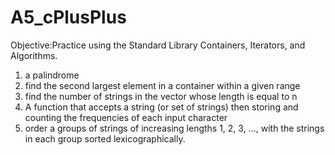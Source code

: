 # A5_cPlusPlus
Objective:Practice using the Standard Library Containers, Iterators, and Algorithms.
1. a palindrome
2. find the second largest element in a container within a given range
3. find the number of strings in the vector whose length is equal to n
4. A function that accepts a string (or set of strings) then storing and counting the frequencies of each input character
5. order a groups of strings of increasing lengths 1, 2, 3, ..., with the strings in each group sorted lexicographically.
